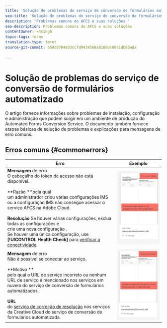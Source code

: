 ```yaml
---
title: 'Solução de problemas do serviço de conversão de formulários automatizado '
seo-title: 'Solução de problemas do serviço de conversão de formulários automatizado (AFCS) '
description: 'Problemas comuns do AFCS e suas soluções '
seo-description: Problemas comuns do AFCS e suas soluções
contentOwner: khsingh
topic-tags: forms
translation-type: tm+mt
source-git-commit: 65dd07048b3cc7d9434568a8188dc08a1db66ada

---
```



# Solução de problemas do serviço de conversão de formulários automatizado


O artigo fornece informações sobre problemas de instalação, configuração e administração que podem surgir em um ambiente de produção do Automated Forms Conversion Service. O documento também fornece etapas básicas de solução de problemas e explicações para mensagens de erro comuns.

## Erros comuns {#commonerrors}

| Erro | Exemplo |
|--- |--- |
| **Mensagem** de erro <br> O cabeçalho do token de acesso não está disponível. <br><br>**Razão **pela qual<br>um administrador criou várias configurações IMS ou a configuração IMS não consegue acessar o serviço AFCS na Adobe Cloud.<br><br>**Resolução** Se houver várias configurações, exclua todas as configurações e <br> crie uma nova configuração [](configure-service.md#obtainpubliccertificates). <br> Se houver uma única configuração, use **[!UICONTROL Health Check]** para [verificar a conectividade](configure-service.md#createintegrationoption). | ![Formulário colorido](assets/invalid-ims-configuration.png) |
| **Mensagem** de erro <br> Não é possível se conectar ao serviço.  <br><br>**Motivo **<br>pelo qual o URL de serviço incorreto ou nenhum URL de serviço é mencionado nos serviços em nuvem do serviço de conversão de formulários automatizados.<br><br>**URL** <br> do [serviço de correção de resolução](configure-service.md#configure-the-cloud-service) nos serviços da Creative Cloud do serviço de conversão de formulários automatizada. | ![Formulário colorido](assets/wrong-endpoint-configured.png) |
